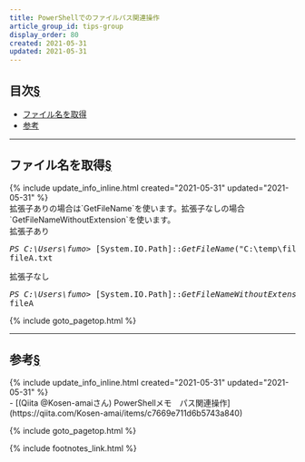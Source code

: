 ```yaml
---
title: PowerShellでのファイルパス関連操作
article_group_id: tips-group
display_order: 80
created: 2021-05-31
updated: 2021-05-31
---
```


## <a name="index">目次</a><a href="#目次">§</a>

<ul id="index_ul">
<li><a href="#ファイル名を取得">ファイル名を取得</a></li>
<li><a href="#参考">参考</a></li>
</ul>

* * *
## <a name="ファイル名を取得">ファイル名を取得</a><a href="#ファイル名を取得">§</a>
<div class="chapter-updated">{% include update_info_inline.html created="2021-05-31" updated="2021-05-31" %}</div>
拡張子ありの場合は`GetFileName`を使います。拡張子なしの場合`GetFileNameWithoutExtension`を使います。

<div class="code-box-output">
<div class="title">拡張子あり</div>
<pre>
<em class="command">PS C:\Users\fumo&gt;</em> [System.IO.Path]::<em>GetFileName</em>("C:\temp\fileA.txt")
fileA.txt
</pre>
</div>

<div class="code-box-output">
<div class="title">拡張子なし</div>
<pre>
<em class="command">PS C:\Users\fumo&gt;</em> [System.IO.Path]::<em>GetFileNameWithoutExtension</em>("C:\temp\fileA.txt")
fileA
</pre>
</div>

{% include goto_pagetop.html %}

* * *
## <a name="参考">参考</a><a href="#参考">§</a>
<div class="chapter-updated">{% include update_info_inline.html created="2021-05-31" updated="2021-05-31" %}</div>
- [(Qiita @Kosen-amaiさん) PowerShellメモ　パス関連操作](https://qiita.com/Kosen-amai/items/c7669e711d6b5743a840)

{% include goto_pagetop.html %}

{% include footnotes_link.html %}

